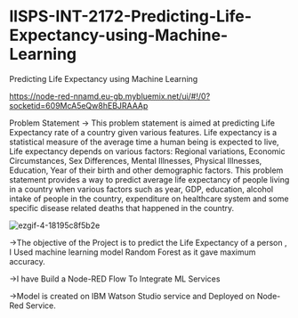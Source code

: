 # llSPS-INT-2172-Predicting-Life-Expectancy-using-Machine-Learning
Predicting Life Expectancy using Machine Learning

https://node-red-nnamd.eu-gb.mybluemix.net/ui/#!/0?socketid=609McA5eQw8hEBJRAAAp

Problem Statement -> This problem statement is aimed at predicting Life Expectancy rate of a country given various features. Life expectancy is a statistical measure of the average time a human being is expected to live, Life expectancy depends on various factors: Regional variations, Economic Circumstances, Sex Differences, Mental Illnesses, Physical Illnesses, Education, Year of their birth and other demographic factors. This problem statement provides a way to predict average life expectancy of people living in a country when various factors such as year, GDP, education, alcohol intake of people in the country, expenditure on healthcare system and some specific disease related deaths that happened in the country.


![ezgif-4-18195c8f5b2e](https://user-images.githubusercontent.com/46597634/84565533-6aaaf380-ad87-11ea-8f07-a9eee5a04170.gif)


->The objective of the Project is to predict the Life Expectancy of a person , I Used machine learning model Random Forest as it gave maximum accuracy.

->I have Build a Node-RED Flow To Integrate ML Services

->Model is created on IBM Watson Studio service and Deployed on Node-Red Service.
